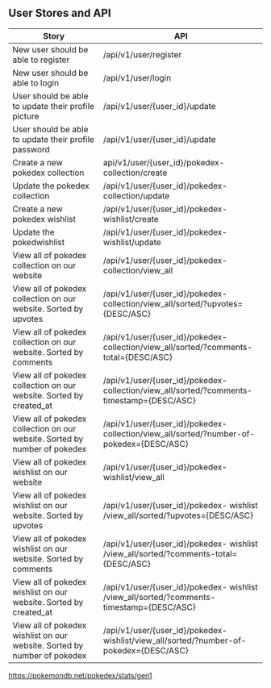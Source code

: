 ## User Stores and API
|**Story**|**API**|
|---|---|
|New user should be able to register|/api/v1/user/register|
|New user should be able to login|/api/v1/user/login|
|User should be able to update their profile picture |/api/v1/user/{user_id}/update|
|User should be able to update their profile password |/api/v1/user/{user_id}/update|
|Create  a new pokedex collection|api/v1/user/{user_id}/pokedex-collection/create|
|Update the pokedex collection|/api/v1/user/{user_id}/pokedex-collection/update|
|Create  a new pokedex wishlist|/api/v1/user/{user_id}/pokedex-wishlist/create|
|Update the pokedwishlist|/api/v1/user/{user_id}/pokedex-wishlist/update|
|View all of pokedex collection on our website|/api/v1/user/{user_id}/pokedex-collection/view_all|
|View all of pokedex collection on our website. Sorted by upvotes |/api/v1/user/{user_id}/pokedex-collection/view_all/sorted/?upvotes={DESC/ASC}|
|View all of pokedex collection on our website. Sorted by comments|/api/v1/user/{user_id}/pokedex-collection/view_all/sorted/?comments-total={DESC/ASC}|
|View all of pokedex collection on our website. Sorted by created_at |/api/v1/user/{user_id}/pokedex-collection/view_all/sorted/?comments-timestamp={DESC/ASC}|
|View all of pokedex collection on our website. Sorted by number of pokedex |/api/v1/user/{user_id}/pokedex-collection/view_all/sorted/?number-of-pokedex={DESC/ASC}|
|View all of pokedex wishlist on our website|/api/v1/user/{user_id}/pokedex-wishlist/view_all|
|View all of pokedex wishlist on our website. Sorted by upvotes |/api/v1/user/{user_id}/pokedex- wishlist /view_all/sorted/?upvotes={DESC/ASC}|
|View all of pokedex wishlist on our website. Sorted by comments |/api/v1/user/{user_id}/pokedex- wishlist /view_all/sorted/?comments-total={DESC/ASC}|
|View all of pokedex wishlist on our website. Sorted by created_at |/api/v1/user/{user_id}/pokedex- wishlist /view_all/sorted/?comments-timestamp={DESC/ASC}|
|View all of pokedex wishlist on our website. Sorted by number of pokedex | /api/v1/user/{user_id}/pokedex-wishlist/view_all/sorted/?number-of-pokedex={DESC/ASC}|

https://pokemondb.net/pokedex/stats/gen1

